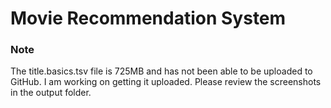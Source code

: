 # Movie Recommendation System

### Note
The title.basics.tsv file is 725MB and has not been able to be uploaded to GitHub.
I am working on getting it uploaded. Please review the screenshots in the output folder.
